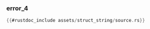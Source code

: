 ### error_4

```rust
{{#rustdoc_include assets/struct_string/source.rs}}
```
<div class="flex-container vis_block" style="position:relative; margin-left:-75px; margin-right:-75px; display: none;">
	<object type="image/svg+xml" class="error_4 code_panel" data="assets/error_4/vis_code.svg"></object>
	<object type="image/svg+xml" class="error_4 tl_panel" data="assets/error_4/vis_timeline.svg" style="width: auto;" onmouseenter="helpers('error_4')"></object>
</div>

